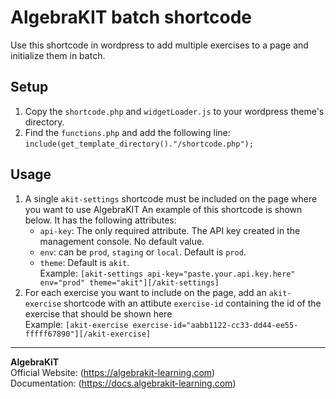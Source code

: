 # AlgebraKIT batch shortcode

Use this shortcode in wordpress to add multiple exercises to a page and initialize them in batch.

## Setup
1. Copy the `shortcode.php` and `widgetLoader.js` to your wordpress theme's directory.
2. Find the `functions.php` and add the following line:
`include(get_template_directory()."/shortcode.php");`

## Usage
1. A single `akit-settings` shortcode must be included on the page where you want to use AlgebraKIT An example of this shortcode is shown below. It has the following attributes:
    - `api-key`: The only required attribute. The API key created in the management console. No default value.
    - `env`: can be `prod`, `staging` or `local`. Default is `prod`.
    - `theme`: Default is `akit`.<br>
    Example: `[akit-settings api-key="paste.your.api.key.here" env="prod" theme="akit"][/akit-settings]`
2. For each exercise you want to include on the page, add an `akit-exercise` shortcode with an attibute `exercise-id` containing the id of the exercise that should be shown here<br>
    Example: `[akit-exercise exercise-id="aabb1122-cc33-dd44-ee55-fffff67890"][/akit-exercise]`

---

**AlgebraKiT**<br>
Official Website: (https://algebrakit-learning.com)<br>
Documentation: (https://docs.algebrakit-learning.com)
